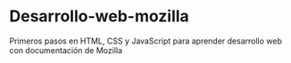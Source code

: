 # Desarrollo-web-mozilla
Primeros pasos en HTML, CSS y JavaScript para aprender desarrollo web con documentación de Mozilla
